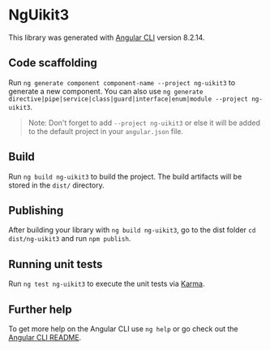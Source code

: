 # NgUikit3

This library was generated with [Angular CLI](https://github.com/angular/angular-cli) version 8.2.14.

## Code scaffolding

Run `ng generate component component-name --project ng-uikit3` to generate a new component. You can also use `ng generate directive|pipe|service|class|guard|interface|enum|module --project ng-uikit3`.
> Note: Don't forget to add `--project ng-uikit3` or else it will be added to the default project in your `angular.json` file. 

## Build

Run `ng build ng-uikit3` to build the project. The build artifacts will be stored in the `dist/` directory.

## Publishing

After building your library with `ng build ng-uikit3`, go to the dist folder `cd dist/ng-uikit3` and run `npm publish`.

## Running unit tests

Run `ng test ng-uikit3` to execute the unit tests via [Karma](https://karma-runner.github.io).

## Further help

To get more help on the Angular CLI use `ng help` or go check out the [Angular CLI README](https://github.com/angular/angular-cli/blob/master/README.md).

